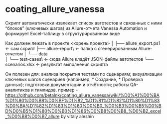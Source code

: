 # coating_allure_vanessa 
Скрипт автоматически извлекает список автотестов и связанных с ними “блоков” (ключевых шагов) из Allure-отчета Vanessa Automation и формирует Excel-таблицу в структурированном виде

Как должен лежать в проекте
<корень проекта>
│
├── allure_export.ps1        ← сам скрипт
├── allure-report\           ← папка с сгенерированным Allure-отчетом
│   └── data\
│       └── test-cases\      ← сюда Allure кладёт JSON-файлы автотестов
└── scenarios.xlsx           ← результат выполнения скрипта


Он полезен для:
анализа покрытия тестами по сценариям;
визуализации ключевых шагов сценариев (например, * Создание, * Проверка данных);
подготовки документации и отчётности;
работы QA-аналитиков и тимлидов.
пример - https://github.com/betalnk/coating_allure_vanessa/wiki/%D0%A1%D0%BA%D1%80%D0%B8%D0%BF%D1%82_%D1%81%D1%82%D1%80%D1%83%D0%BA%D1%82%D1%83%D1%80%D0%B0_%D0%B3%D0%B5%D0%BD%D0%B5%D1%80%D0%B0%D1%86%D0%B8%D0%B8_%D0%B2_excel_%D0%B8%D0%B7_allure
by vitaly aleshin
